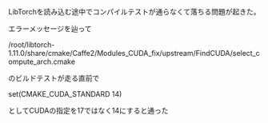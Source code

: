 LibTorchを読み込む途中でコンパイルテストが通らなくて落ちる問題が起きた。

エラーメッセージを辿って

/root/libtorch-1.11.0/share/cmake/Caffe2/Modules_CUDA_fix/upstream/FindCUDA/select_compute_arch.cmake

のビルドテストが走る直前で

set(CMAKE_CUDA_STANDARD 14)

としてCUDAの指定を17ではなく14にすると通った